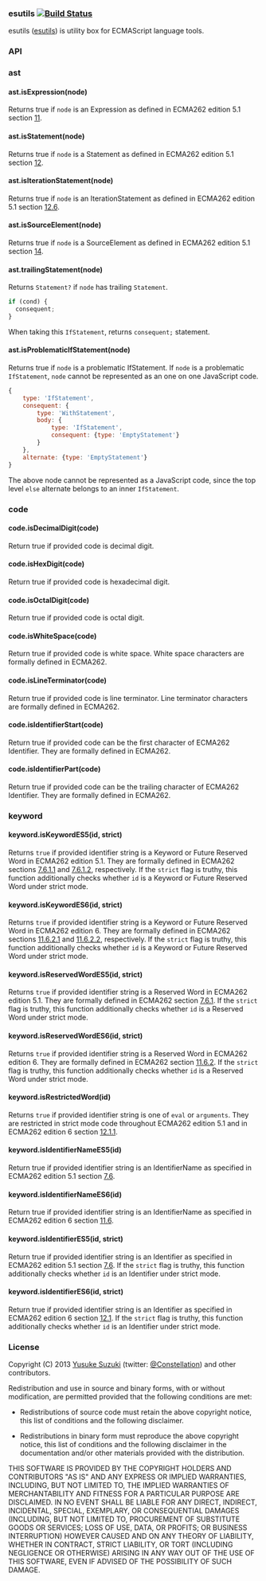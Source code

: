### esutils [![Build Status](https://secure.travis-ci.org/estools/esutils.svg)](http://travis-ci.org/estools/esutils)

esutils ([esutils](http://github.com/estools/esutils)) is utility box for
ECMAScript language tools.

### API

### ast

#### ast.isExpression(node)

Returns true if `node` is an Expression as defined in ECMA262 edition 5.1
section [11](https://es5.github.io/#x11).

#### ast.isStatement(node)

Returns true if `node` is a Statement as defined in ECMA262 edition 5.1 section
[12](https://es5.github.io/#x12).

#### ast.isIterationStatement(node)

Returns true if `node` is an IterationStatement as defined in ECMA262 edition
5.1 section [12.6](https://es5.github.io/#x12.6).

#### ast.isSourceElement(node)

Returns true if `node` is a SourceElement as defined in ECMA262 edition 5.1
section [14](https://es5.github.io/#x14).

#### ast.trailingStatement(node)

Returns `Statement?` if `node` has trailing `Statement`.

```js
if (cond) {
  consequent;
}
```

When taking this `IfStatement`, returns `consequent;` statement.

#### ast.isProblematicIfStatement(node)

Returns true if `node` is a problematic IfStatement. If `node` is a problematic
`IfStatement`, `node` cannot be represented as an one on one JavaScript code.

```js
{
    type: 'IfStatement',
    consequent: {
        type: 'WithStatement',
        body: {
            type: 'IfStatement',
            consequent: {type: 'EmptyStatement'}
        }
    },
    alternate: {type: 'EmptyStatement'}
}
```

The above node cannot be represented as a JavaScript code, since the top level
`else` alternate belongs to an inner `IfStatement`.

### code

#### code.isDecimalDigit(code)

Return true if provided code is decimal digit.

#### code.isHexDigit(code)

Return true if provided code is hexadecimal digit.

#### code.isOctalDigit(code)

Return true if provided code is octal digit.

#### code.isWhiteSpace(code)

Return true if provided code is white space. White space characters are formally
defined in ECMA262.

#### code.isLineTerminator(code)

Return true if provided code is line terminator. Line terminator characters are
formally defined in ECMA262.

#### code.isIdentifierStart(code)

Return true if provided code can be the first character of ECMA262 Identifier.
They are formally defined in ECMA262.

#### code.isIdentifierPart(code)

Return true if provided code can be the trailing character of ECMA262
Identifier. They are formally defined in ECMA262.

### keyword

#### keyword.isKeywordES5(id, strict)

Returns `true` if provided identifier string is a Keyword or Future Reserved
Word in ECMA262 edition 5.1. They are formally defined in ECMA262 sections
[7.6.1.1](http://es5.github.io/#x7.6.1.1) and
[7.6.1.2](http://es5.github.io/#x7.6.1.2), respectively. If the `strict` flag is
truthy, this function additionally checks whether `id` is a Keyword or Future
Reserved Word under strict mode.

#### keyword.isKeywordES6(id, strict)

Returns `true` if provided identifier string is a Keyword or Future Reserved
Word in ECMA262 edition 6. They are formally defined in ECMA262 sections
[11.6.2.1](http://ecma-international.org/ecma-262/6.0/#sec-keywords) and
[11.6.2.2](http://ecma-international.org/ecma-262/6.0/#sec-future-reserved-words),
respectively. If the `strict` flag is truthy, this function additionally checks
whether `id` is a Keyword or Future Reserved Word under strict mode.

#### keyword.isReservedWordES5(id, strict)

Returns `true` if provided identifier string is a Reserved Word in ECMA262
edition 5.1. They are formally defined in ECMA262 section
[7.6.1](http://es5.github.io/#x7.6.1). If the `strict` flag is truthy, this
function additionally checks whether `id` is a Reserved Word under strict mode.

#### keyword.isReservedWordES6(id, strict)

Returns `true` if provided identifier string is a Reserved Word in ECMA262
edition 6. They are formally defined in ECMA262 section
[11.6.2](http://ecma-international.org/ecma-262/6.0/#sec-reserved-words). If the
`strict` flag is truthy, this function additionally checks whether `id` is a
Reserved Word under strict mode.

#### keyword.isRestrictedWord(id)

Returns `true` if provided identifier string is one of `eval` or `arguments`.
They are restricted in strict mode code throughout ECMA262 edition 5.1 and in
ECMA262 edition 6 section
[12.1.1](http://ecma-international.org/ecma-262/6.0/#sec-identifiers-static-semantics-early-errors).

#### keyword.isIdentifierNameES5(id)

Return true if provided identifier string is an IdentifierName as specified in
ECMA262 edition 5.1 section [7.6](https://es5.github.io/#x7.6).

#### keyword.isIdentifierNameES6(id)

Return true if provided identifier string is an IdentifierName as specified in
ECMA262 edition 6 section
[11.6](http://ecma-international.org/ecma-262/6.0/#sec-names-and-keywords).

#### keyword.isIdentifierES5(id, strict)

Return true if provided identifier string is an Identifier as specified in
ECMA262 edition 5.1 section [7.6](https://es5.github.io/#x7.6). If the `strict`
flag is truthy, this function additionally checks whether `id` is an Identifier
under strict mode.

#### keyword.isIdentifierES6(id, strict)

Return true if provided identifier string is an Identifier as specified in
ECMA262 edition 6 section
[12.1](http://ecma-international.org/ecma-262/6.0/#sec-identifiers). If the
`strict` flag is truthy, this function additionally checks whether `id` is an
Identifier under strict mode.

### License

Copyright (C) 2013 [Yusuke Suzuki](http://github.com/Constellation) (twitter:
[@Constellation](http://twitter.com/Constellation)) and other contributors.

Redistribution and use in source and binary forms, with or without modification,
are permitted provided that the following conditions are met:

- Redistributions of source code must retain the above copyright notice, this
  list of conditions and the following disclaimer.

- Redistributions in binary form must reproduce the above copyright notice, this
  list of conditions and the following disclaimer in the documentation and/or
  other materials provided with the distribution.

THIS SOFTWARE IS PROVIDED BY THE COPYRIGHT HOLDERS AND CONTRIBUTORS "AS IS" AND
ANY EXPRESS OR IMPLIED WARRANTIES, INCLUDING, BUT NOT LIMITED TO, THE IMPLIED
WARRANTIES OF MERCHANTABILITY AND FITNESS FOR A PARTICULAR PURPOSE ARE
DISCLAIMED. IN NO EVENT SHALL <COPYRIGHT HOLDER> BE LIABLE FOR ANY DIRECT,
INDIRECT, INCIDENTAL, SPECIAL, EXEMPLARY, OR CONSEQUENTIAL DAMAGES (INCLUDING,
BUT NOT LIMITED TO, PROCUREMENT OF SUBSTITUTE GOODS OR SERVICES; LOSS OF USE,
DATA, OR PROFITS; OR BUSINESS INTERRUPTION) HOWEVER CAUSED AND ON ANY THEORY OF
LIABILITY, WHETHER IN CONTRACT, STRICT LIABILITY, OR TORT (INCLUDING NEGLIGENCE
OR OTHERWISE) ARISING IN ANY WAY OUT OF THE USE OF THIS SOFTWARE, EVEN IF
ADVISED OF THE POSSIBILITY OF SUCH DAMAGE.
